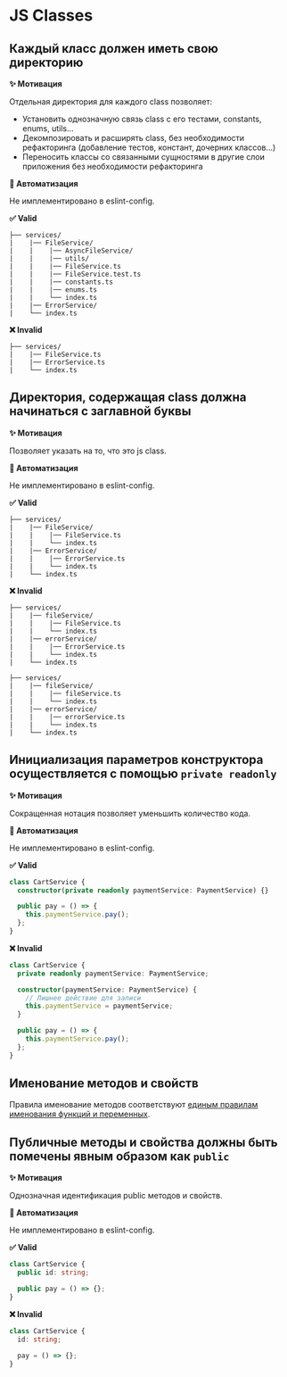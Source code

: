# JS Classes

## Каждый класс должен иметь свою директорию

**✨ Мотивация**

Отдельная директория для каждого class позволяет:
- Установить однозначную связь class с его тестами, constants, enums, utils...
- Декомпозировать и расширять class, без необходимости рефакторинга (добавление тестов, констант, дочерних классов...)
- Переносить классы со связанными сущностями в другие слои приложения без необходимости рефакторинга

**🤖 Автоматизация**

Не имплементировано в eslint-config.

**✅ Valid**

```
├── services/
|    |── FileService/
|    |    |── AsyncFileService/
|    |    |── utils/
|    |    |── FileService.ts
|    |    |── FileService.test.ts
|    |    |── constants.ts
|    |    |── enums.ts
|    |    └── index.ts
|    |── ErrorService/
|    └── index.ts
```

**❌ Invalid**

```
├── services/
|    |── FileService.ts
|    |── ErrorService.ts
|    └── index.ts
```

## Директория, содержащая class должна начинаться с заглавной буквы

**✨ Мотивация**

Позволяет указать на то, что это js class.

**🤖 Автоматизация**

Не имплементировано в eslint-config.

**✅ Valid**

```
├── services/
|    |── FileService/
|    |    |── FileService.ts
|    |    └── index.ts
|    |── ErrorService/
|    |    |── ErrorService.ts
|    |    └── index.ts
|    └── index.ts
```

**❌ Invalid**

```
├── services/
|    |── fileService/
|    |    |── FileService.ts
|    |    └── index.ts
|    |── errorService/
|    |    |── ErrorService.ts
|    |    └── index.ts
|    └── index.ts
```

```
├── services/
|    |── fileService/
|    |    |── fileService.ts
|    |    └── index.ts
|    |── errorService/
|    |    |── errorService.ts
|    |    └── index.ts
|    └── index.ts
```

## Инициализация параметров конструктора осуществляется с помощью `private readonly`

**✨ Мотивация**

Сокращенная нотация позволяет уменьшить количество кода.

**🤖 Автоматизация**

Не имплементировано в eslint-config.

**✅ Valid**

```ts
class CartService {
  constructor(private readonly paymentService: PaymentService) {}

  public pay = () => {
    this.paymentService.pay();
  };
}
```

**❌ Invalid**

```ts
class CartService {
  private readonly paymentService: PaymentService;

  constructor(paymentService: PaymentService) {
    // Лишнее действие для записи
    this.paymentService = paymentService;
  }

  public pay = () => {
    this.paymentService.pay();
  };
}
```

## Именование методов и свойств

Правила именование методов соответствуют [единым правилам именования функций и переменных](./naming/functions).

## Публичные методы и свойства должны быть помечены явным образом как `public`

**✨ Мотивация**

Однозначная идентификация public методов и свойств.

**🤖 Автоматизация**

Не имплементировано в eslint-config.

**✅ Valid**

```ts
class CartService {
  public id: string;

  public pay = () => {};
}
```

**❌ Invalid**

```ts
class CartService {
  id: string;
  
  pay = () => {};
}
```
